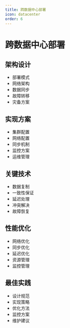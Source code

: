 ```yaml
---
title: 跨数据中心部署
icon: datacenter
order: 6
---
```


# 跨数据中心部署

## 架构设计
- 部署模式
- 网络架构
- 数据同步
- 故障转移
- 灾备方案

## 实现方案
- 集群配置
- 网络配置
- 同步机制
- 监控方案
- 运维管理

## 关键技术
- 数据复制
- 一致性保证
- 延迟处理
- 冲突解决
- 故障恢复

## 性能优化
- 网络优化
- 同步优化
- 延迟优化
- 资源管理
- 监控管理

## 最佳实践
- 设计规范
- 实现策略
- 优化方法
- 监控方案
- 维护建议
